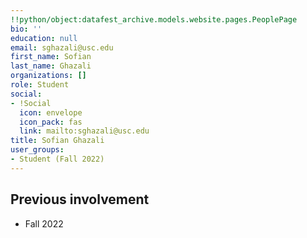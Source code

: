 ```yaml
---
!!python/object:datafest_archive.models.website.pages.PeoplePage
bio: ''
education: null
email: sghazali@usc.edu
first_name: Sofian
last_name: Ghazali
organizations: []
role: Student
social:
- !Social
  icon: envelope
  icon_pack: fas
  link: mailto:sghazali@usc.edu
title: Sofian Ghazali
user_groups:
- Student (Fall 2022)
---
```



## Previous involvement

* Fall 2022

